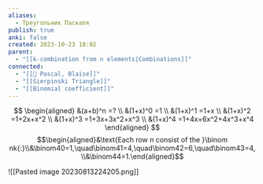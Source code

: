 ```yaml
---
aliases:
  - Треугольник Паскаля
publish: true
anki: false
created: 2023-10-23 18:02
parent:
  - "[[k-combination from n elements|Combinations]]"
connected:
  - "[[👤 Pascal, Blaise]]"
  - "[[Sierpinski Triangle]]"
  - "[[Binomial coefficient]]"
---
```

$$
\begin{aligned}
&(a+b)^n =?  \\
&(1+x)^0 =1  \\
&(1+x)^1 =1+x  \\
&(1+x)^2 =1+2x+x^2  \\
&(1+x)^3 =1+3x+3x^2+x^3  \\
&(1+x)^4 =1+4x+6x^2+4x^3+x^4 
\end{aligned}
$$
$$\begin{aligned}&\text{Each row n consist of the }\binom nk{:}\\&\binom40=1,\quad\binom41=4,\quad\binom42=6,\quad\binom43=4,\\&\binom44=1.\end{aligned}$$

![[Pasted image 20230813224205.png]]

